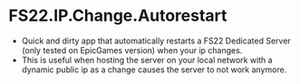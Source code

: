 # FS22.IP.Change.Autorestart

- Quick and dirty app that automatically restarts a FS22 Dedicated Server (only tested on EpicGames version) when your ip changes.
- This is useful when hosting the server on your local network with a dynamic public ip as a change causes the server to not work anymore.
